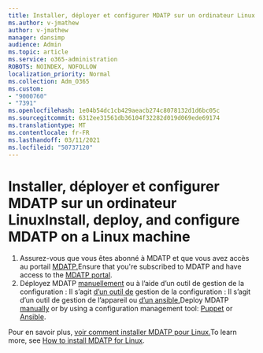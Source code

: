 ```yaml
---
title: Installer, déployer et configurer MDATP sur un ordinateur Linux
ms.author: v-jmathew
author: v-jmathew
manager: dansimp
audience: Admin
ms.topic: article
ms.service: o365-administration
ROBOTS: NOINDEX, NOFOLLOW
localization_priority: Normal
ms.collection: Adm_O365
ms.custom:
- "9000760"
- "7391"
ms.openlocfilehash: 1e04b54dc1cb429aeacb274c8078132d1d6bc05c
ms.sourcegitcommit: 6312ee31561db36104f32282d019d069ede69174
ms.translationtype: MT
ms.contentlocale: fr-FR
ms.lasthandoff: 03/11/2021
ms.locfileid: "50737120"
---
```

# <a name="install-deploy-and-configure-mdatp-on-a-linux-machine"></a><span data-ttu-id="46528-102">Installer, déployer et configurer MDATP sur un ordinateur Linux</span><span class="sxs-lookup"><span data-stu-id="46528-102">Install, deploy, and configure MDATP on a Linux machine</span></span>

1. <span data-ttu-id="46528-103">Assurez-vous que vous êtes abonné à MDATP et que vous avez accès au portail [MDATP.](https://go.microsoft.com/fwlink/?linkid=2144512)</span><span class="sxs-lookup"><span data-stu-id="46528-103">Ensure that you're subscribed to MDATP and have access to the [MDATP portal](https://go.microsoft.com/fwlink/?linkid=2144512).</span></span>
2. <span data-ttu-id="46528-104">Déployez MDATP [manuellement](https://go.microsoft.com/fwlink/?linkid=2144809) ou à l’aide d’un outil de gestion de la configuration : Il s’agit [d’un outil de](https://go.microsoft.com/fwlink/?linkid=2144715) gestion de la configuration : Il s’agit d’un outil de gestion de l’appareil ou [d’un ansible.](https://go.microsoft.com/fwlink/?linkid=2144716)</span><span class="sxs-lookup"><span data-stu-id="46528-104">Deploy MDATP [manually](https://go.microsoft.com/fwlink/?linkid=2144809) or by using a configuration management tool: [Puppet](https://go.microsoft.com/fwlink/?linkid=2144715) or [Ansible](https://go.microsoft.com/fwlink/?linkid=2144716).</span></span>

<span data-ttu-id="46528-105">Pour en savoir plus, [voir comment installer MDATP pour Linux.](https://go.microsoft.com/fwlink/?linkid=2144717)</span><span class="sxs-lookup"><span data-stu-id="46528-105">To learn more, see [How to install MDATP for Linux](https://go.microsoft.com/fwlink/?linkid=2144717).</span></span>
